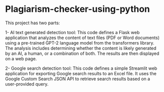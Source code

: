 # Plagiarism-checker-using-python

This project has two parts:

1- AI text generated detection tool: This code defines a Flask web application that analyzes the content of text files (PDF or Word documents) using a pre-trained GPT-2 language model from the transformers library. The analysis includes determining whether the content is likely generated by an AI, a human, or a combination of both. The results are then displayed on a web page. 

2- Google search detection tool: This code defines a simple Streamlit web application for exporting Google search results to an Excel file. It uses the Google Custom Search JSON API to retrieve search results based on a user-provided query.
